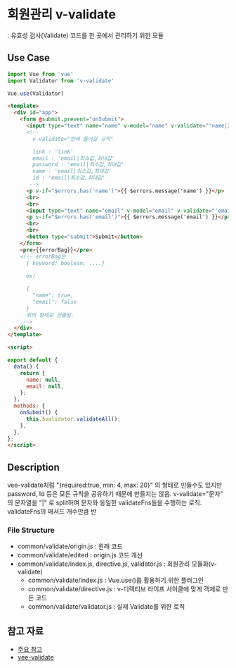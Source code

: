 # 회원관리 v-validate

: 유효성 검사(Validate) 코드를 한 곳에서 관리하기 위한 모듈

## Use Case

```javascript
import Vue from 'vue'
import Validator from 'v-validate'

Vue.use(Validator)
```

```html
<template>
  <div id="app">
    <form @submit.prevent="onSubmit">
      <input type="text" name="name" v-model="name" v-validate="'name|2,20'">
      <!-- 
        v-validate="안에 들어갈 규칙"

        link : 'link'
        email : 'email|최소값,최대값'
        password : 'email|최소값,최대값'
        name : 'email|최소값,최대값'
        id : 'email|최소값,최대값'
       -->
      <p v-if="$errors.has('name')">{{ $errors.message('name') }}</p>
      <br>
      <br>
      <input type="text" name="email" v-model="email" v-validate="'email|4,20'">
      <p v-if="$errors.has('email')">{{ $errors.message('email') }}</p>
      <br>
      <br>
      <button type="submit">Submit</button>
    </form>
    <pre>{{errorBag}}</pre>
    <!-- errorBag은
      { keyword: boolean, ....}
          
      ex)

      {
        "name": true,
        "email": false
      }
      위의 형태로 산출됨.
     -->
  </div>
</template>

<script>

export default {
  data() {
    return {
      name: null,
      email: null,
    };
  },
  methods: {
    onSubmit() {
      this.$validator.validateAll();
    },
  },
};
</script>

```

## Description

vee-validate처럼 "{required:true, min: 4, max: 20}" 의 형태로 만들수도 있지만
password, Id 등은 모든 규칙을 공유하기 때문에 만들지는 않음.
v-validate="문자" 의 문자열을 "|" 로 split하여 문자와 동일한 validateFns들을 수행하는 로직. 
validateFns의 매서드 개수만큼 반

### File Structure

- common/validate/origin.js : 원래 코드
- common/validate/edited : origin.js 코드 개선
- common/validate/index.js, directive.js, validator.js : 회원관리 모듈화(v-validate)
  - common/validate/index.js : Vue.use()를 활용하기 위한 플러그인
  - common/validate/directive.js : v-디렉티브 라이프 사이클에 맞게 객체로 만든 코드
  - common/validate/validator.js : 실제 Validate를 위한 로직


## 참고 자료

- [주요 참고](http://jeonghwan-kim.github.io/2018/05/31/vue-form-validation.html)
- [vee-validate](https://logaretm.github.io/vee-validate/)